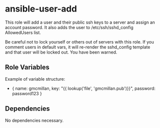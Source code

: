 ansible-user-add
=========

This role will add a user and their public ssh keys to a server and assign an account password. It also adds the user to /etc/ssh/sshd_config AllowedUsers list. 

Be careful not to lock yourself or others out of servers with this role. If you comment users in default vars, it will re-render the sshd_config template and that user will be locked out. You have been warned.

Role Variables
--------------

Example of variable structure:

  - { name: gmcmillan, key: "{{ lookup('file', 'gmcmillan.pub')}}", password: password123 }

Dependencies
------------

No dependencies necessary.
